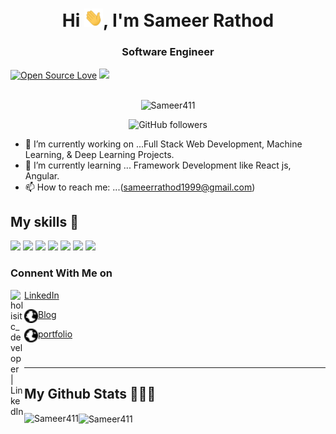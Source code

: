 <h1 align="center">Hi <img src="https://raw.githubusercontent.com/ABSphreak/ABSphreak/master/gifs/Hi.gif" width="30px">, I'm Sameer Rathod</h1>
<h3 align="center">Software Engineer </h3>
<p align="center">

[![Open Source Love](https://badges.frapsoft.com/os/v2/open-source.svg?v=103)](https://github.com/smilegupta) [![](https://cdn.rawgit.com/sindresorhus/awesome/d7305f38d29fed78fa85652e3a63e154dd8e8829/media/badge.svg)](https://github.com/smilegupta)
<br> <br>

<p align="center"> <img src="https://komarev.com/ghpvc/?username=Sameer411" alt="Sameer411" /> 
<p align="center"> <img alt="GitHub followers" src="https://img.shields.io/github/followers/Sameer411?style=social">

- 🔭 I’m currently working on ...Full Stack Web Development, Machine Learning, & Deep Learning Projects. 
- 🌱 I’m currently learning ... Framework Development like React js, Angular. 
- 📫 How to reach me: ...(sameerrathod1999@gmail.com)

## My skills 🚀
  
![](https://img.shields.io/badge/Machine_Learning-20232A?style=for-the-badge&logo=react&logoColor=61DAFB)
![](https://img.shields.io/badge/Deep_Learning-20232A?style=for-the-badge&logo=react&logoColor=61DAFB)
![](https://img.shields.io/badge/Python-20232A?style=for-the-badge&logo=python&logoColor=61DAFB)
![](https://img.shields.io/badge/HTML5-E34F26?style=for-the-badge&logo=html5&logoColor=61DAFB)
![](https://img.shields.io/badge/JavaScript-F7DF1E?style=for-the-badge&logo=javascript&logoColor=61DAFB)
![](https://img.shields.io/badge/CSS3-1572B6?style=for-the-badge&logo=css3&logoColor=61DAFB)
![](https://img.shields.io/badge/React-20232A?style=for-the-badge&logo=react&logoColor=61DAFB)  
  
  
### Connent With Me on
  
 [LinkedIn](https://www.linkedin.com/in/sameerrathod1999/)
[<img align="left" alt="holisitc_developer | LinkedIn" width="22px" src="https://cdn.jsdelivr.net/npm/simple-icons@v3/icons/linkedin.svg" />][linkedin]

 [Blog](https://sameerrathod99.wordpress.com/) 
[<img align="left" alt="holisitc_developer" width="22px" src="https://raw.githubusercontent.com/iconic/open-iconic/master/svg/globe.svg" />][website]
  
  [portfolio](https://sameerrathod99.wordpress.com/)
[<img align="left" alt="holisitc_developer" width="22px" src="https://raw.githubusercontent.com/iconic/open-iconic/master/svg/globe.svg" />][website2]
  
<br />

---
  

## My Github Stats 👩🏻‍💻

<p><img align="left" src="https://github-readme-stats.vercel.app/api/top-langs?username=Sameer411&show_icons=true&count_private=true&theme=radical&hide_border=true&bg_color=0D1117&&locale=en&layout=compact" alt="Sameer411"/></p?

<p><img align="center" src="https://github-readme-stats.vercel.app/api?username=Sameer411&show_icons=true&count_private=true&theme=radical&hide_border=true&bg_color=0D1117&locale=en&layout=compact" alt="Sameer411"  width = 410 /></p>

<br />

[website]: https://sameerrathod99.wordpress.com/
[website2]: https://sameerrathod99.wordpress.com/
[linkedin]: https://www.linkedin.com/in/sameerrathod1999/
